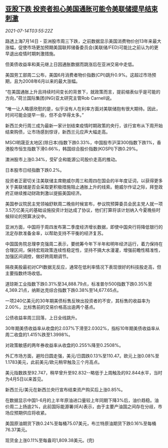 <!--1626235262000-->
[亚股下跌 投资者担心美国通胀可能令美联储提早结束刺激](https://cn.reuters.com/article/asia-financial-markets-0714-wedn-idCNKBS2EK09Q)
------

<div><i>2021-07-14T03:55:22Z</i></div><p>路透上海7月14日 - 亚洲股市周三下跌，之前数据显示美国消费物价创13年来最大涨幅，促使市场更加预期美国联邦储备委员会(美联储/FED)可能比之前认为的更早退出疫情时期刺激措施。</p><p>但美债收益率和美元继上日因通胀数据而跳涨后在亚洲交易中走低。</p><p>美国劳工部周二公布，美国6月消费者物价指数(CPI)跳升0.9%。这超过市场预期，且为2008年6月以来的最大涨幅。</p><p>“在美国通胀上升且持续时间变长的背景下，就政策而言，提前缩表似乎是可能的方向，”荷兰国际集团(ING)亚太研究主管Rob Carnell说。</p><p>“唯一让人略感欣慰的是，似乎没有人在利率方面对美联储抱有很大期待。因此，时间可能会提早一些，但不会早得太多。”</p><p>新西兰央行周三成为最新一家计划结束疫情时期政策的央行，该行宣布从下周开始结束购债，让市场感到惊讶，新西兰元应声大幅走高。</p><p>MSCI明晟亚太地区(除日本)指数下跌0.33%，中国股市沪深300指数下跌1%，香港股市恒生指数下滑0.66%，韩国综合股价指数(KOSPI)下跌0.29%。</p><p>澳洲股市上涨0.34%，受矿企和能源公司股价走高的推动。</p><p>日本股市日经指数下跌0.2%。</p><p>投资者正密切关注美联储主席鲍威尔周三和周四在国会的半年度证词，以获得更多关于美联储是否会采取更积极措施阻止通胀上升的线索。鲍威尔作证之际，拜登政府正继续推动财政刺激以提振美国经济。</p><p>美国参议院民主党领袖舒默周二晚些时候宣布，参议院预算委员会民主党人就一项3.5万亿美元的基础设施投资计划达成了协议，他们打算将该计划纳入今夏晚些时候辩论的预算决议中。</p><p>亚洲方面，中国将于周四发布第二季度经济增长数据，即使中国央行将降低银行的法定存款准备金率，以帮助支持不平衡的经济复苏。</p><p>中国国务院总理李克强周二表示，要统筹今年下半年和明年经济运行，着力保持在合理区间，保持宏观政策连续性稳定性，坚持不搞大水漫灌，增强前瞻性精准性，加强区间调控，做好跨周期调节。</p><p>隔夜美股最初对CPI数据无反应，通常在低利率情况下表现很好的科技股走高，但主要指数终场收低。</p><p>道琼斯工业指数下跌0.31%至34,888.79点，标准普尔500指数下跌0.35%至4,369.21点，纳斯达克综合指数下跌0.38%至14,677.65点。</p><p>一项240亿美元的30年期美债标售反映出投资者的不安，其标售的收益率为2.00%，比标售前的交易价格高出逾两个基点。</p><p>公债收益率周三回落，上日全线跳升。</p><p>30年期美债收益率从收盘的2.037%下滑至2.0302%，指标10年期美债收益率从周二收盘的1.415%跌至1.3998%。</p><p>对政策敏感的两年券收益率从收盘的0.255%降至0.2508%。</p><p>外汇市场方面，避险日圆走强，美元/日圆跌0.13%至110.47。欧元上涨0.08%至1.1783美元，此前美元/欧元稍早触及三个月高点。</p><p>美元指数跌至92.747，稍早曾升至92.832--略低于上周触及的92.844水平，当时为4月5日以来首见。</p><p>新西兰元/美元在新西兰央行宣布结束资产购买后上涨0.85%。</p><p>在数据显示中国1-6月的上半年原油进口量较上年同期下降3%后，油价趋稳。油价周二上扬逾2%，此前国际能源署(IEA)表示，由于主要产油国之间存在分歧，市场应预期供应将收紧。</p><p>美国原油期货下跌0.24%至每桶75.07美元，布兰特原油期货下跌0.16%至每桶76.37美元。</p><p>现货金上涨0.11%至每盎司1,809.38美元。(完)</p>
